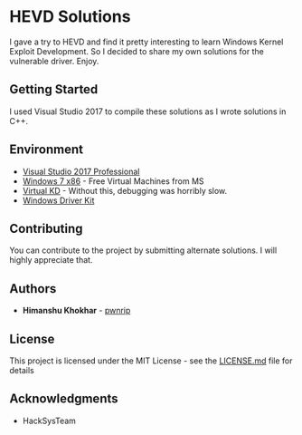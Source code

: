 # HEVD Solutions

I gave a try to HEVD and find it pretty interesting to learn Windows Kernel Exploit Development. So I decided to share my own solutions for the vulnerable driver. Enjoy.

## Getting Started

I used Visual Studio 2017 to compile these solutions as I wrote solutions in C++.

## Environment

* [Visual Studio 2017 Professional](https://visualstudio.microsoft.com/downloads/)
* [Windows 7 x86](https://developer.microsoft.com/en-us/microsoft-edge/tools/vms/) - Free Virtual Machines from MS
* [Virtual KD](http://virtualkd.sysprogs.org/) - Without this, debugging was horribly slow.
* [Windows Driver Kit](https://docs.microsoft.com/en-us/windows-hardware/drivers/download-the-wdk)

## Contributing

You can contribute to the project by submitting alternate solutions. I will highly appreciate that.

## Authors

* **Himanshu Khokhar** - [pwnrip](https://pwnrip.com)

## License

This project is licensed under the MIT License - see the [LICENSE.md](LICENSE.md) file for details

## Acknowledgments

* HackSysTeam

